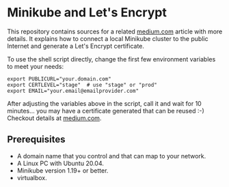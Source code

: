 # Minikube and Let's Encrypt 
This repository contains sources for a related 
[medium.com](https://medium.com/@klaushofrichter/minikube-and-lets-encrypt-6e407aabb8ac) article with more details. 
It explains how to connect a local Minikube cluster to the public Internet and generate
a Let's Encrypt certificate. 

To use the shell script directly, change the first few environment variables to meet your needs:

```
export PUBLICURL="your.domain.com"
export CERTLEVEL="stage"  # use "stage" or "prod"
export EMAIL="your.email@emailprovider.com"
```

After adjusting the variables above in the script, call it and wait for 10 minutes... you may 
have a certificate generated that can be reused :-) Checkout details at [medium.com](https://medium.com/@klaushofrichter/minikube-and-lets-encrypt-6e407aabb8ac).

## Prerequisites
* A domain name that you control and that can map to your network.
* A Linux PC with Ubuntu 20.04.  
* Minikube version 1.19+ or better.
* virtualbox.
